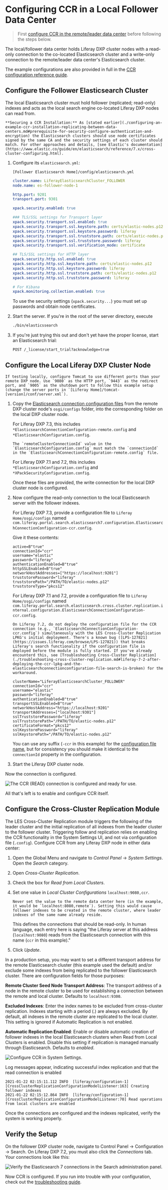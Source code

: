 # Configuring CCR in a Local Follower Data Center

> First [configure CCR in the remote/leader data center](./configuring-ccr-in-a-remote-leader-data-center.md) before following the steps below.

The local/follower data center holds Liferay DXP cluster nodes with a read-only connection to the co-located Elasticsearch cluster and a write-only connection to the remote/leader data center's Elasticsearch cluster.

The example configurations are also provided in full in the [CCR configuration reference guide](./ccr-basic-use-case-config-reference.md).

## Configure the Follower Elasticsearch Cluster 

The local Elasticsearch cluster must hold follower (replicated; read-only) indexes and acts as the local search engine co-located Liferay DXP nodes can read from.

```{important}
**Securing a CCR Installation:** As [stated earlier](./configuring-an-example-ccr-installation-replicating-between-data-centers.md#prerequisite-for-security-configure-authentication-and-encryption) the Elasticsearch clusters should use node certificates signed by the same CA and the security settings of each cluster should match. For other approaches and details, [see Elastic's documentation](https://www.elastic.co/guide/en/elasticsearch/reference/7.x/cross-cluster-configuring.html).
```

1. Configure its `elasticsearch.yml`:

   `[Follower Elasticsearch Home]/config/elasticsearch.yml`

   ```yaml
   cluster.name: LiferayElasticsearchCluster_FOLLOWER
   node.name: es-follower-node-1

   http.port: 9201
   transport.port: 9301

   xpack.security.enabled: true

   ### TLS/SSL settings for Transport layer
   xpack.security.transport.ssl.enabled: true
   xpack.security.transport.ssl.keystore.path: certs/elastic-nodes.p12
   xpack.security.transport.ssl.keystore.password: liferay
   xpack.security.transport.ssl.truststore.path: certs/elastic-nodes.p12
   xpack.security.transport.ssl.truststore.password: liferay
   xpack.security.transport.ssl.verification_mode: certificate

   ## TLS/SSL settings for HTTP layer
   xpack.security.http.ssl.enabled: true
   xpack.security.http.ssl.keystore.path: certs/elastic-nodes.p12
   xpack.security.http.ssl.keystore.password: liferay
   xpack.security.http.ssl.truststore.path: certs/elastic-nodes.p12
   xpack.security.http.ssl.truststore.password: liferay

   # For Kibana
   xpack.monitoring.collection.enabled: true
   ```

   To use the security settings (`xpack.security...`) you must set up passwords and obtain node certificates.

1. Start the server. If you're in the root of the server directory, execute

   ```bash
   ./bin/elasticssearch
   ```

1. If you're just trying this out and don't yet have the proper license, start an Elasticsearch trial:

   ```
   POST /_license/start_trial?acknowledge=true
   ```

## Configure the Local Liferay DXP Cluster Node

```{tip}
If testing locally, configure Tomcat to use different ports than your remote DXP node. Use `9080` as the HTTP port, `9443` as the redirect port, and `9005` as the shutdown port to follow this example setup (change the server ports in `[Liferay Home]/tomcat-[version]/conf/server.xml`).
```

1. Copy the [Elasticsearch connection configuration files](./configuring-ccr-in-a-remote-leader-data-center.md#configure-the-remote-liferay-dxp-cluster-node) from the remote DXP cluster node's `osgi/configs` folder, into the corresponding folder on the local DXP cluster node. 

   For Liferay DXP 7.3, this includes `*ElasticsearchConnectionConfiguration-remote.config` and `*ElasticsearchConfiguration.config`.

   ```{important}
   The `remoteClusterConnectionId` value in the `ElasticsearchConfiguration.config` must match the `connectionId` in the `ElasticsearchConnectionConfiguration-remote.config` file. 
   ```

   For Liferay DXP 7.1 and 7.2, this includes `*ElasticsearchConfiguration.config` and `*XPackSecurityConfiguration.config`.

   Once these files are provided, the write connection for the local DXP cluster node is configured.

1. Now configure the read-only connection to the local Elasticsearch server with the follower indexes. 

   For Liferay DXP 7.3, provide a configuration file to `Liferay Home/osgi/configs` named `com.liferay.portal.search.elasticsearch7.configuration.ElasticsearchConnectionConfiguration-ccr.config`. 

   Give it these contents:

   ```properties
   active=B"true"
   connectionId="ccr"
   username="elastic"
   password="liferay"
   authenticationEnabled=B"true"
   httpSSLEnabled=B"true"
   networkHostAddresses=["https://localhost:9201"]
   truststorePassword="liferay"
   truststorePath="/PATH/TO/elastic-nodes.p12"
   truststoreType="pkcs12"
   ```

   For Liferay DXP 7.1 and 7.2, provide a configuration file to `Liferay Home/osgi/configs` named `com.liferay.portal.search.elasticsearch.cross.cluster.replication.internal.configuration.ElasticsearchConnectionConfiguration-ccr.config`.

   ```{warning}
   On Liferay 7.2, do not deploy the configuration file for the CCR connection (e.g., `ElasticsearchConnectionConfiguration-ccr.config`) simultaneously with the LES Cross-Cluster Replication LPKG's initial deployment. There's a known bug ([LPS-127821](https://issues.liferay.com/browse/LPS-127821)) that breaks Liferay's search functionality if the configuration file is deployed before the module is fully started. If you've already encounterd this, see [Troubleshooting Cross-Cluster Replication](./troubleshooting-cross-cluster-replication.md#liferay-7-2-after-deploying-the-ccr-lpkg-and-the-elasticsearchconnectionconfiguration-file-search-is-broken) for the workaround.
   ```

   ```properties
   clusterName="LiferayElasticsearchCluster_FOLLOWER"
   connectionId="ccr"
   username="elastic"
   password="liferay"
   authenticationEnabled=B"true"
   transportSSLEnabled=B"true"
   networkHostAddress="https://localhost:9201"
   transportAddresses=["localhost:9301"]
   sslTruststorePassword="liferay"
   sslTruststorePath="/PATH/TO/elastic-nodes.p12"
   certificateFormat="pkcs12"
   sslKeystorePassword="liferay"
   sslKeystorePath="/PATH/TO/elastic-nodes.p12"
   ```

   You can use any suffix (`-ccr` in this example) for the [configuration file name](../../../system-administration/configuring-liferay/configuration-files-and-factories/using-factory-configuration.md), but for consistency you should make it identical to the `connectionId` property in the configuration.

1. Start the Liferay DXP cluster node.

Now the connection is configured. 

![The CCR (READ) connection is configured and ready for use.](./configuring-ccr-in-a-local-follower-data-center/images/03.png)

All that's left is to enable and configure CCR itself.

## Configure the Cross-Cluster Replication Module

The LES Cross-Cluster Replication module triggers the following of the leader cluster and the initial replication of all indexes from the leader cluster to the follower cluster. Triggering follow and replication relies on enabling the CCR functionality in the System Settings UI, and not via configuration file (`.config`). Configure CCR from any Liferay DXP node in either data center:

1. Open the Global Menu and navigate to _Control Panel_ &rarr; _System Settings_. Open the _Search_ category. 

1. Open _Cross-Cluster Replication_.

1. Check the box for _Read from Local Clusters_.

1. Set one value in _Local Cluster Configurations_ `localhost:9080,ccr`.

   ```{important}
   Never set the value to the remote data center here (in the example, it would be `localhost:8080,remote`). Setting this would cause follower indexes to be created in the remote cluster, where leader indexes of the same name already reside.
   ```

   This defines the connections that should be read-only. In human language, each entry here is saying "the Liferay server at this address (``localhost:9080``) reads from the Elasticsearch connection with this name (``ccr`` in this example)." 

1. Click _Update_.

In a production setup, you may want to set a different transport address for the remote Elasticsearch cluster (this example used the default) and/or exclude some indexes from being replicated to the follower Elasticsearch cluster. There are configuration fields for those purposes:

**Remote Cluster Seed Node Transport Address**: The transport address of a node in the remote cluster to be used for establishing a connection between the remote and local cluster. Defaults to `localhost:9300`.

**Excluded Indexes**: Enter the index names to be excluded from cross-cluster replication. Indexes starting with a period (.) are always excluded. By default, all indexes in the remote cluster are replicated to the local cluster. This setting is ignored if Automatic Replication is not enabled.

**Automatic Replication Enabled**: Enable or disable automatic creation of follower indexes in the local Elasticsearch clusters when Read from Local Clusters is enabled. Disable this setting if replication is managed manually through Elasticsearch. Defaults to _enabled_.

![Configure CCR in System Settings.](./configuring-ccr-in-a-local-follower-data-center/images/02.png)

Log messages appear, indicating successful index replication and that the read connection is enabled

```
2021-01-22 02:15:11.112 INFO  [liferay/configuration-1][CrossClusterReplicationConfigurationModelListener:163] Creating follower indexes
2021-01-22 02:15:12.864 INFO  [liferay/configuration-1][CrossClusterReplicationConfigurationModelListener:70] Read operations from local clusters are enabled
```

Once the connections are configured and the indexes replicated, verify the system is working properly.

## Verify the Setup

On the follower DXP cluster node, navigate to Control Panel &rarr; Configuration &rarr; Search. On Liferay DXP 7.2, you must also click the _Connections_ tab. Your connections look like this:

![Verify the Elasticsearch 7 connections in the Search administration panel.](./configuring-ccr-in-a-local-follower-data-center/images/01.png)

Now CCR is configured. If you run into trouble with your configuration, check out the [troubleshooting guide](./troubleshooting-cross-cluster-replication.md).

